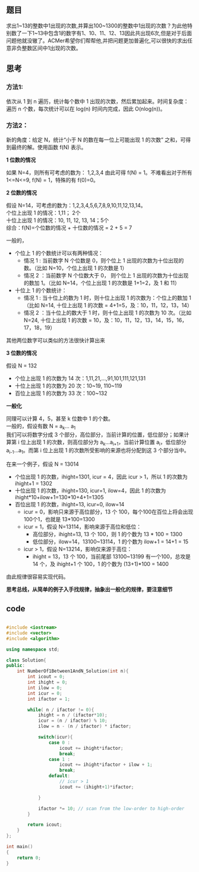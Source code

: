 ## 题目

求出1~13的整数中1出现的次数,并算出100~1300的整数中1出现的次数？为此他特别数了一下1~13中包含1的数字有1、10、11、12、13因此共出现6次,但是对于后面问题他就没辙了。ACMer希望你们帮帮他,并把问题更加普遍化,可以很快的求出任意非负整数区间中1出现的次数。

## 思考

### 方法1: 

依次从 1 到 n 遍历，统计每个数中 1 出现的次数，然后累加起来。时间复杂度：遍历 n 个数，每次统计可以在 log(n) 时间内完成，因此 O(nlog(n))。

### 方法2：

新的角度：给定 N，统计“小于 N 的数在每一位上可能出现 1 的次数” 之和，可得到最终的解。使用函数 f(N) 表示。

**1 位数的情况**

如果 N=4，则所有可考虑的数为： 1,2,3,4 由此可得 f(N) = 1。不难看出对于所有 1<=N<=9, f(N) = 1，特殊的有 f(0)=0。

**2 位数的情况**

假设 N=14，可考虑的数为：1,2,3,4,5,6,7,8,9,10,11,12,13,14。  
个位上出现 1 的情况：1,11； 2个    
十位上出现 1 的情况：10, 11, 12, 13, 14；5个  
综合：f(N)=个位数的情况 + 十位数的情况 = 2 + 5 = 7

一般的，

- 个位上 1 的个数统计可以有两种情况：
    - 情况 1 : 当前数字 N 个位数是 0，则个位上 1 出现的次数为十位出现的数。（比如 N=10，个位上出现 1 的次数是 1）
    - 情况 2 ：当前数字 N 个位数大于 0， 则个位上 1 出现的次数为十位出现的数加 1。（比如 N=14，个位上出现 1 的次数是 1+1=2，及 1 和 11）
- 十位上 1 的个数统计：
    - 情况 1 : 当十位上的数为 1 时，则十位上出现 1 的次数为：个位上的数加 1 （比如 N=14, 十位上出现 1 的次数 = 4+1=5，及：10，11，12，13，14）
    - 情况 2 ：当十位上的数大于 1 时，则十位上出现 1 的次数为 10 次。（比如 N=24, 十位上出现 1 的次数 = 10，及：10，11，12，13，14，15，16，17，18，19）  

其他两位数字可以类似的方法很快计算出来

**3 位数的情况**

假设 N = 132

- 个位上出现 1 的次数为 14 次：1,11,21,...,91,101,111,121,131 
- 十位上出现 1 的次数为 20 次：10~19, 110~119
- 百位上出现 1 的次数为 33 次：100~132


**一般化**

同理可以计算 4，5，甚至 k 位数中 1 的个数。  
一般的，假设有数 N = a<sub>k</sub>... a<sub>1</sub>   
我们可以将数字分成 3 个部分，高位部分，当前计算的位置，低位部分；如果计算第 i 位上出现 1 的次数，则高位部分为 a<sub>k</sub>...a<sub>i+1</sub>，当前计算位置 a<sub>i</sub>，低位部分 a<sub>i-1</sub>...a<sub>1</sub>。而第 i 位上出现 1 的次数所受影响的来源也将分配到这 3 个部分当中。

在来一个例子，假设 N = 13014  

- 个位出现 1 的次数，ihight=1301, icur = 4，因此 icur > 1，所以 1 的次数为 ihight+1 = 1302
- 十位出现 1 的次数，ihight=130, icur=1, ilow=4，因此 1 的次数为 ihight\*10+ilow+1=130\*10+4+1=1305
- 百位出现 1 的次数，ihight=13, icur=0, ilow=14
    - icur = 0，影响只来源于高位部分，13 个 100，每个100在百位上将会出现100个1，也就是 13*100=1300
    - icur = 1，假设 N=13114，影响来源于高位和低位：
        - 高位部分，ihight=13, 13 个 100，则 1 的个数为 13 * 100 = 1300
        - 低位部分，ilow=14，13100~13114，1 的个数为 ilow+1 = 14+1 = 15
    - icur > 1，假设 N=13214，影响仅来源于高位：
        - ihight = 13，13 个 100，当前尾部 13100~13199 有一个100，总攻是 14 个，及 ihight+1 个 100，1 的个数为 (13+1)*100 = 1400

由此规律很容易实现代码。

**思考总线，从简单的例子入手找规律，抽象出一般化的规律，要注意细节**

## code

``` c++

#include <iostream>
#include <vector>
#include <algorithm>

using namespace std;

class Solution{
public:
	int NumberOf1Between1AndN_Solution(int n){
		int icout = 0;
		int ihight = 0;
		int ilow = 0;
		int icur = 0;
		int ifactor = 1;

		while( n / ifactor != 0){
			ihight = n / (ifactor*10);
			icur = (n / ifactor) % 10;
			ilow = n - (n / ifactor) * ifactor;

			switch(icur){
				case 0 : 
					icout += ihight*ifactor;
					break;
				case 1 :
					icout += ihight*ifactor + ilow + 1;
					break;
				default:
					// icur > 1
					icout += (ihight+1)*ifactor;

			}

			ifactor *= 10; // scan from the low-order to high-order
		}

		return icout;
	}
};

int main()
{
	return 0;
}

```